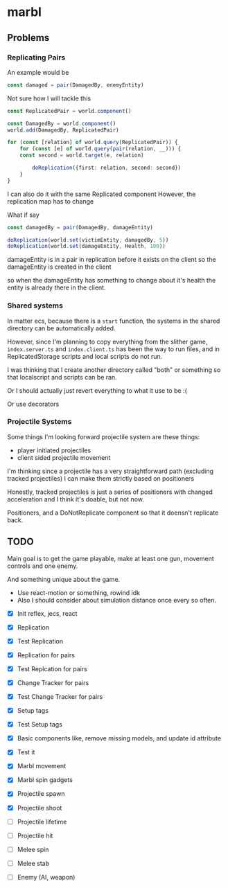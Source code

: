# marbl

## Problems

### Replicating Pairs

An example would be

```ts
const damaged = pair(DamagedBy, enemyEntity)
```

Not sure how I will tackle this

```ts
const ReplicatedPair = world.component()

const DamagedBy = world.component()
world.add(DamagedBy, ReplicatedPair)

for (const [relation] of world.query(ReplicatedPair)) {
    for (const [e] of world.query(pair(relation, __))) {
    const second = world.target(e, relation)

        doReplication({first: relation, second: second})
    }
}
```

I can also do it with the same Replicated component
However, the replication map has to change

What if say
```ts
const damagedBy = pair(DamagedBy, damageEntity)

doReplication(world.set(victimEntity, damagedBy, 5))
doReplication(world.set(damageEntity, Health, 100))
```
damageEntity is in a pair in replication before it exists on the client
so the damageEntity is created in the client

so when the damageEntity has something to change about it's health
the entity is already there in the client.

### Shared systems
In matter ecs, because there is a `start` function, the systems in the shared directory can be automatically added.

However, since I'm planning to copy everything from the slither game, `index.server.ts` and `index.client.ts` has been the way to run files, and in ReplicatedStorage scripts and local scripts do not run.

I was thinking that I create another directory called "both" or something so that localscript and scripts can be ran.

Or I should actually just revert everything to what it use to be :(

Or use decorators

### Projectile Systems

Some things I'm looking forward projectile system are these things:
- player initiated projectiles
- client sided projectile movement

I'm thinking since a projectile has a very straightforward path (excluding tracked projectiles)
I can make them strictly based on positioners

Honestly, tracked projectiles is just a series of positioners with changed acceleration and I think it's doable, but not now.

Positioners, and a DoNotReplicate component so that it doensn't replicate back.


## TODO

Main goal is to get the game playable, make at least one gun, movement controls and one enemy.

And something unique about the game.
- Use react-motion or something, rowind idk
- Also I should consider about simulation distance once every so often.

- [x] Init reflex, jecs, react
- [x] Replication
- [x] Test Replication
- [x] Replication for pairs
- [x] Test Replcation for pairs
- [x] Change Tracker for pairs
- [x] Test Change Tracker for pairs
- [x] Setup tags
- [x] Test Setup tags
- [x] Basic components like, remove missing models, and update id attribute
- [x] Test it
- [x] Marbl movement
- [x] Marbl spin gadgets

- [x] Projectile spawn
- [x] Projectile shoot
- [ ] Projectile lifetime
- [ ] Projectile hit

- [ ] Melee spin
- [ ] Melee stab

- [ ] Enemy (AI, weapon)